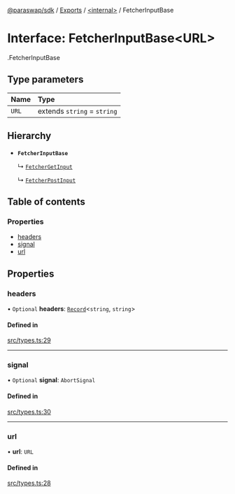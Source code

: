 [@paraswap/sdk](../README.md) / [Exports](../modules.md) / [<internal\>](../modules/internal_.md) / FetcherInputBase

# Interface: FetcherInputBase<URL\>

[<internal>](../modules/internal_.md).FetcherInputBase

## Type parameters

| Name | Type |
| :------ | :------ |
| `URL` | extends `string` = `string` |

## Hierarchy

- **`FetcherInputBase`**

  ↳ [`FetcherGetInput`](internal_.FetcherGetInput.md)

  ↳ [`FetcherPostInput`](internal_.FetcherPostInput.md)

## Table of contents

### Properties

- [headers](internal_.FetcherInputBase.md#headers)
- [signal](internal_.FetcherInputBase.md#signal)
- [url](internal_.FetcherInputBase.md#url)

## Properties

### headers

• `Optional` **headers**: [`Record`](../modules/internal_.md#record)<`string`, `string`\>

#### Defined in

[src/types.ts:29](https://github.com/paraswap/paraswap-sdk/blob/feat/orders_orderBy/src/types.ts#L29)

___

### signal

• `Optional` **signal**: `AbortSignal`

#### Defined in

[src/types.ts:30](https://github.com/paraswap/paraswap-sdk/blob/feat/orders_orderBy/src/types.ts#L30)

___

### url

• **url**: `URL`

#### Defined in

[src/types.ts:28](https://github.com/paraswap/paraswap-sdk/blob/feat/orders_orderBy/src/types.ts#L28)
